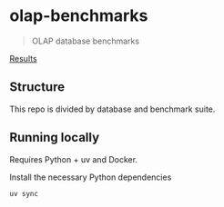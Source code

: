 # olap-benchmarks

> OLAP database benchmarks

[Results](https://wlaur.github.io/olap-benchmarks/)

## Structure

This repo is divided by database and benchmark suite.

## Running locally

Requires Python + uv and Docker.

Install the necessary Python dependencies

```bash
uv sync
```
